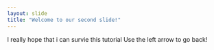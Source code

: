 ```yaml
---
layout: slide
title: "Welcome to our second slide!"
---
```

I really hope that i can survie this tutorial
Use the left arrow to go back!
